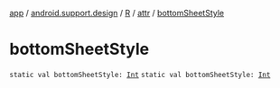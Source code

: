 [app](../../../index.md) / [android.support.design](../../index.md) / [R](../index.md) / [attr](index.md) / [bottomSheetStyle](.)

# bottomSheetStyle

`static val bottomSheetStyle: `[`Int`](https://kotlinlang.org/api/latest/jvm/stdlib/kotlin/-int/index.html)
`static val bottomSheetStyle: `[`Int`](https://kotlinlang.org/api/latest/jvm/stdlib/kotlin/-int/index.html)